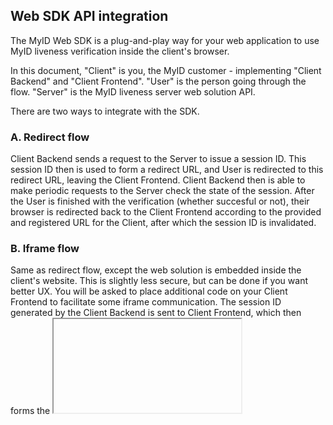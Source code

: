 ## Web SDK API integration

The MyID Web SDK is a plug-and-play way for your web application to use MyID liveness verification inside the client's browser.

In this document, "Client" is you, the MyID customer - implementing "Client Backend" and "Client Frontend". "User" is the person going through the flow. "Server" is the
MyID liveness server web solution API.

There are two ways to integrate with the SDK.

### A. Redirect flow

Client Backend sends a request to the Server to issue a session ID. This session ID then is used to form a redirect URL,
and User is redirected to this redirect URL, leaving the Client Frontend.
Client Backend then is able to make periodic requests to the Server check the state of the session.
After the User is finished with the verification (whether succesful or not), their browser
is redirected back to the Client Frontend according to the provided and registered URL for the Client, after which the session ID is invalidated.

### B. Iframe flow

Same as redirect flow, except the web solution is embedded inside the client's website.
This is slightly less secure, but can be done if you want better UX. You will be asked to place additional code on 
your Client Frontend to facilitate some iframe communication. The session ID generated by the Client Backend is sent to Client Frontend,
which then forms the <iframe> source URL for the iframe to load within your page. After identification,
instead of a redirect, Client Frontend will receive data via `postMessage` from the iframe,
the listener for which you need to register with the provided example code. Same as redirect flow, you need to make serverside requests to check the session status.

## Protocol

Here you can download the OpenAPI specification for the protocol: [openapi.json]()

1.  `POST /api/v1/oauth2/access-token`
    Content-Type: `application/x-www-form-urlencoded`
    Body:

    ```
    grant_type=client_credentials
    client_id="**********"
    client_secret="**********"
    ```

    The token is stored and refreshed as needed.

2.  `POST /api/v1/web/sessions`
    Content-Type: `application/json`
    Headers: `Authorization: Bearer {access_token}`
    These headers should be present for all subsequent requests.

    Body:

    ```
    {
    	max_retries: Number,
    	external_id: String,
    	ip_address: String,
    }
    ```

    `max_retries`: the amount of times User can fail and retry liveness verification.
    `external_id`: an unique id of the session/user in your system, generated or stored by you, for session tracking purposes
    `ip_address`: the IP address of the user as seen by your server

    This request is used to create an identification session. The received `session_id` then needs to be handed off to the Web SDK.

3.  `https://web.myid.uz/?...`
    Redirect to/embed the Web SDK.

    Query parameters:
    `session_id`
    `pinfl`: PINFL of the user, or
    `pass_data`: passport of the user
    `birth_date`: in the format of "2000-12-31"
    `redirect_uri`: your callback URL as registered in MyID

    Example:

    ```
    	301 https://web.myid.uz/?session_id=ea56c1cb-ca1f-4fc0-b89e-185983877592&redirect_uri=https://myid.uz&pinfl=30101003300128&birth_date=2000-01-01`
    ```

        or

    ```html
    <iframe
    	src="https://web.myid.uz/?session_id=ea56c1cb-ca1f-4fc0-b89e-185983877592&redirect_uri=https://myid.uz&pinfl=30101003300128&birth_date=2000-01-01"
    	allow="camera;fullscreen"
    	allowfullscreen
    	border="0"
    	width="100%"
    	height="100%"
    ></iframe>
    ```

4.  `POST /api/v1/web/sessions/{{session_id}}/result`
    Content-Type: `application/json`

    Body:

    ```json
    {
    	"external_id": "..."
    }
    ```

    `external_id`: the same as submitted in the previous step.
    This request needs to be repeated from the backend until the status of the identification session changes.

-   `POST /api/v1/web/sessions/{{session_id}}/close`
    You can use this endpoint to forcibly close the session from your side if needed. The client flow will be immedately stopped with an error code and the client will be forwarded to `redirect_uri`.

## Iframe messaging

In order to receive events from the iframe once it's embedded in your page, the following example code can be used:

```js
const MyIDStatus = {
	EXCEPTION: -1,
	IN_PROGRESS: 0,
	LIVENESS_PASSED: 1,
	LIVENESS_FAILED: 2,
	RETRY: 3,
};

window.addEventListener("message", (e) => {
	if (e.data.source != "MyIDWebSDK") return;
	switch (e.data.status) {
		case MyIDStatus.EXCEPTION:
			console.error("MyID Iframe failed to load properly or a runtime error occurred.", e.data.error);
			break;
		case MyIDStatus.IN_PROGRESS:
			console.log("Client interacted with the iframe.");
			break;
		case MyIDStatus.LIVENESS_PASSED:
			console.log(e.data);
			yourSuccessCallback(e.data);
			break;
		case MyIDStatus.LIVENESS_FAILED:
			console.log(e.data.error_code, e.data.message);
			yourFailCallback(e.data);
			break;
		case MyIDStatus.RETRY:
			console.log("Client is trying again.");
			break;
		default:
			console.log("Unknown status:", e.data);
	}
});
```

This approach allows you to react to events from the iframe for UX purposes.

!> DO NOT trust these messages to determine if the liveness check passed or failed. 
Use them only as frontend events; afterwards, ALWAYS send a request 
from your backend to check the actual status.

Additionally, the following code MUST be present for the iframe to work correctly:

```js
const myidIframe = document.getElementById("myid_iframe"); // reference to the DOM node in your markup

function screenChangeListener(e) {
	iframe.contentWindow.postMessage(
		{
			cmd: "screen",
			screen: window.screen,
			height: window.innerHeight,
			width: window.innerWidth,
		},
		"*"
	);
}

myidIframe.addEventListener("load", screenChangeListener);
document.addEventListener("resize", screenChangeListener);

//cleanup (if using a frontend framework with mountable/unmountable views)

myidIframe.removeEventListener("load", screenChangeListener);
document.removeEventListener("resize", screenChangeListener);
```

## Customization

For security reasons, you cannot set any custom styling on the frontend side. To do so, you need to set customization options in your MyID account. Here's what you can customize:

-   Your logo
-   The primary color
-   Replace the font (base64)
-   Your phone number in error messages within the Web SDK
